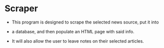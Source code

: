 # Scraper

* This program is designed to scrape the selected news source, put it into 

* a database, and then populate an HTML page with said info.

* It will also allow the user to leave notes on their selected articles.